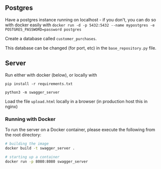 ## Postgres
Have a postgres instance running on localhost - if you don't, you can do so with docker easily with
`docker run -d -p 5432:5432 --name mypostgres -e POSTGRES_PASSWORD=password postgres`

Create a database called `customer_purchases`.

This database can be changed (for port, etc) in the `base_repository.py` file.

## Server
Run either with docker (below), or locally with

`pip install -r requirements.txt`

`python3 -m swagger_server`

Load the file `upload.html` locally in a browser (in production host this in nginx)


### Running with Docker

To run the server on a Docker container, please execute the following from the root directory:

```bash
# building the image
docker build -t swagger_server .

# starting up a container
docker run -p 8080:8080 swagger_server
```